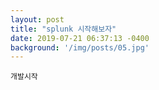 ```yaml
---
layout: post
title: "splunk 시작해보자"
date: 2019-07-21 06:37:13 -0400
background: '/img/posts/05.jpg'
---
```


```
개발시작
```

